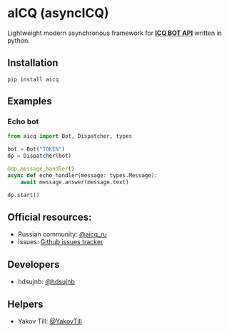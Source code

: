 # aICQ (asyncICQ)
Lightweight modern asynchronous framework for [**ICQ BOT API**](https://icq.com/botapi/#/) written in python.

## Installation
```shell
pip install aicq
```

## Examples
### Echo bot
```python
from aicq import Bot, Dispatcher, types

bot = Bot("TOKEN")
dp = Dispatcher(bot)

@dp.message_handler()
async def echo_handler(message: types.Message):
    await message.answer(message.text)

dp.start()
```

## Official resources:
- Russian community: [@aicq_ru](https://icq.im/aicq_ru)
- Issues: [Github issues tracker](https://github.com/hdsujnb/aicq/issues)

## Developers
- hdsujnb: [@hdsujnb](https://t.me/hdsujnb)
## Helpers
- Yakov Till: [@YakovTill](https://t.me/YakovTill)
